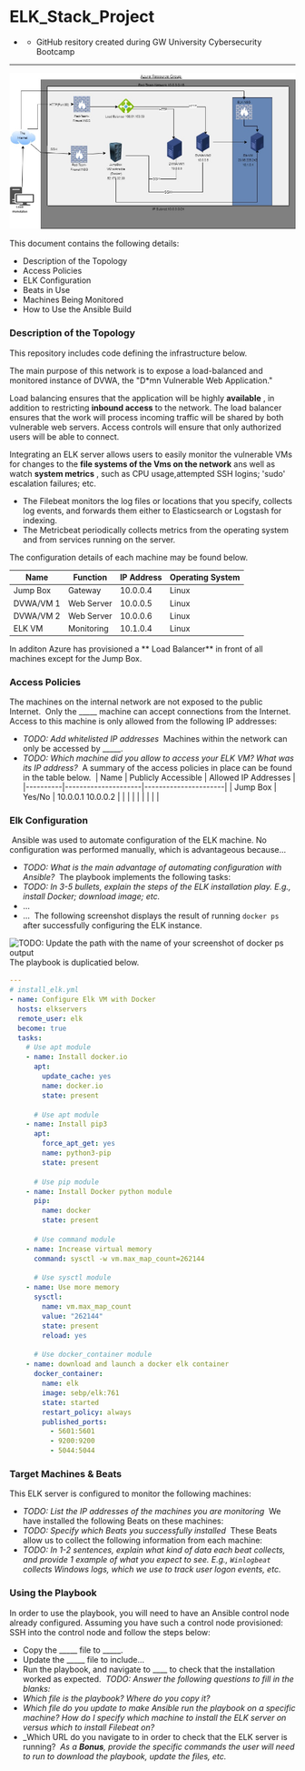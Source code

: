 # ELK_Stack_Project
- - GitHub resitory created during GW University Cybersecurity Bootcamp
__________________________________________________________________________________________________________________________________
![Network_Diagram](https://github.com/Francesca-pv/ELK_Stack_Project/blob/main/Diagrams/Network_Diagram.jpg)

This document contains the following details:
- Description of the Topology
- Access Policies
- ELK Configuration
 - Beats in Use
 - Machines Being Monitored
- How to Use the Ansible Build


### Description of the Topology
 This repository includes code defining the infrastructure below. 
 
The main purpose of this network is to expose a load-balanced and monitored instance of DVWA, the "D*mn Vulnerable Web Application."

Load balancing ensures that the application will be highly **available** , in addition to restricting **inbound access** to the network.
The load balancer ensures that the work will process incoming traffic will be shared by both vulnerable web servers. Access controls will ensure that only authorized users will be able to connect.

Integrating an ELK server allows users to easily monitor the vulnerable VMs for changes to the **file systems of the Vms on the network** ans well as watch **system metrics** , such as CPU usage,attempted SSH logins; 'sudo' escalation failures; etc. 

- The Filebeat monitors the log files or locations that you specify, collects log events, and forwards them either to Elasticsearch or Logstash for indexing.
- The Metricbeat periodically collects metrics from the operating system and from services running on the server.


The configuration details of each machine may be found below.

| Name      | Function    | IP Address | Operating System |
|-----------|-------------|------------|------------------|
| Jump Box  | Gateway     | 10.0.0.4   | Linux            |
| DVWA/VM 1 | Web Server  | 10.0.0.5   | Linux            |
| DVWA/VM 2 | Web Server  | 10.0.0.6   | Linux            |
| ELK VM    | Monitoring  | 10.1.0.4   | Linux            |

In additon Azure has provisioned a ** Load Balancer** in front of all machines except for the Jump Box.
### Access Policies
The machines on the internal network are not exposed to the public Internet.
​
Only the _____ machine can accept connections from the Internet. Access to this machine is only allowed from the following IP addresses:
- _TODO: Add whitelisted IP addresses_
​
Machines within the network can only be accessed by _____.
- _TODO: Which machine did you allow to access your ELK VM? What was its IP address?_
​
A summary of the access policies in place can be found in the table below.
​
| Name     | Publicly Accessible | Allowed IP Addresses |
|----------|---------------------|----------------------|
| Jump Box | Yes/No              | 10.0.0.1 10.0.0.2    |
|          |                     |                      |
|          |                     |                      |
​
### Elk Configuration
​
Ansible was used to automate configuration of the ELK machine. No configuration was performed manually, which is advantageous because...
- _TODO: What is the main advantage of automating configuration with Ansible?_
​
The playbook implements the following tasks:
- _TODO: In 3-5 bullets, explain the steps of the ELK installation play. E.g., install Docker; download image; etc._
- ...
- ...
​
The following screenshot displays the result of running `docker ps` after successfully configuring the ELK instance.

![TODO: Update the path with the name of your screenshot of docker ps output](Images/docker_ps_output.png)
The playbook is duplicatied below. 

```yaml
---
# install_elk.yml
- name: Configure Elk VM with Docker
  hosts: elkservers
  remote_user: elk
  become: true
  tasks:
    # Use apt module
    - name: Install docker.io
      apt:
        update_cache: yes
        name: docker.io
        state: present

      # Use apt module
    - name: Install pip3
      apt:
        force_apt_get: yes
        name: python3-pip
        state: present

      # Use pip module
    - name: Install Docker python module
      pip:
        name: docker
        state: present

      # Use command module
    - name: Increase virtual memory
      command: sysctl -w vm.max_map_count=262144

      # Use sysctl module
    - name: Use more memory
      sysctl:
        name: vm.max_map_count
        value: "262144"
        state: present
        reload: yes

      # Use docker_container module
    - name: download and launch a docker elk container
      docker_container:
        name: elk
        image: sebp/elk:761
        state: started
        restart_policy: always
        published_ports:
          - 5601:5601
          - 9200:9200
          - 5044:5044
```

### Target Machines & Beats
This ELK server is configured to monitor the following machines:
- _TODO: List the IP addresses of the machines you are monitoring_
​
We have installed the following Beats on these machines:
- _TODO: Specify which Beats you successfully installed_
​
These Beats allow us to collect the following information from each machine:
- _TODO: In 1-2 sentences, explain what kind of data each beat collects, and provide 1 example of what you expect to see. E.g., `Winlogbeat` collects Windows logs, which we use to track user logon events, etc._
​
### Using the Playbook
In order to use the playbook, you will need to have an Ansible control node already configured. Assuming you have such a control node provisioned:
​
SSH into the control node and follow the steps below:
- Copy the _____ file to _____.
- Update the _____ file to include...
- Run the playbook, and navigate to ____ to check that the installation worked as expected.
​
_TODO: Answer the following questions to fill in the blanks:_
- _Which file is the playbook? Where do you copy it?_
- _Which file do you update to make Ansible run the playbook on a specific machine? How do I specify which machine to install the ELK server on versus which to install Filebeat on?_
- _Which URL do you navigate to in order to check that the ELK server is running?
​
_As a **Bonus**, provide the specific commands the user will need to run to download the playbook, update the files, etc._
